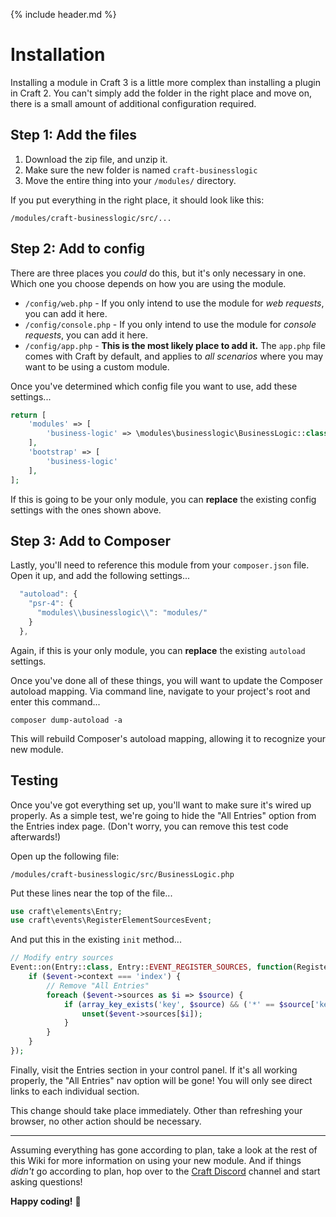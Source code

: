 {% include header.md %}

# Installation

Installing a module in Craft 3 is a little more complex than installing a plugin in Craft 2. You can't simply add the folder in the right place and move on, there is a small amount of additional configuration required.

## Step 1: Add the files

1. Download the zip file, and unzip it.
2. Make sure the new folder is named `craft-businesslogic`
3. Move the entire thing into your `/modules/` directory.

If you put everything in the right place, it should look like this:

```
/modules/craft-businesslogic/src/...
```

## Step 2: Add to config

There are three places you _could_ do this, but it's only necessary in one. Which one you choose depends on how you are using the module.

- `/config/web.php` - If you only intend to use the module for _web requests_, you can add it here.
- `/config/console.php` - If you only intend to use the module for _console requests_, you can add it here.
- `/config/app.php` - **This is the most likely place to add it.** The `app.php` file comes with Craft by default, and applies to _all scenarios_ where you may want to be using a custom module.

Once you've determined which config file you want to use, add these settings...

```php
return [
    'modules' => [
        'business-logic' => \modules\businesslogic\BusinessLogic::class
    ],
    'bootstrap' => [
        'business-logic'
    ],
];
``` 

If this is going to be your only module, you can **replace** the existing config settings with the ones shown above.

## Step 3: Add to Composer

Lastly, you'll need to reference this module from your `composer.json` file. Open it up, and add the following settings...

```javascript
  "autoload": {
    "psr-4": {
      "modules\\businesslogic\\": "modules/"
    }
  },
``` 

Again, if this is your only module, you can **replace** the existing `autoload` settings.

Once you've done all of these things, you will want to update the Composer autoload mapping. Via command line, navigate to your project's root and enter this command...

```
composer dump-autoload -a
``` 

This will rebuild Composer's autoload mapping, allowing it to recognize your new module.

## Testing

Once you've got everything set up, you'll want to make sure it's wired up properly. As a simple test, we're going to hide the "All Entries" option from the Entries index page. (Don't worry, you can remove this test code afterwards!)

Open up the following file:

```
/modules/craft-businesslogic/src/BusinessLogic.php
```

Put these lines near the top of the file...

```php
use craft\elements\Entry;
use craft\events\RegisterElementSourcesEvent;
```

And put this in the existing `init` method...

```php
// Modify entry sources
Event::on(Entry::class, Entry::EVENT_REGISTER_SOURCES, function(RegisterElementSourcesEvent $event) {
    if ($event->context === 'index') {
        // Remove "All Entries"
        foreach ($event->sources as $i => $source) {
            if (array_key_exists('key', $source) && ('*' == $source['key'])) {
                unset($event->sources[$i]);
            }
        }
    }
});
```

Finally, visit the Entries section in your control panel. If it's all working properly, the "All Entries" nav option will be gone! You will only see direct links to each individual section.

This change should take place immediately. Other than refreshing your browser, no other action should be necessary.

---

Assuming everything has gone according to plan, take a look at the rest of this Wiki for more information on using your new module. And if things _didn't_ go according to plan, hop over to the [Craft Discord](https://craftcms.com/discord) channel and start asking questions!

**Happy coding!** 🍺
